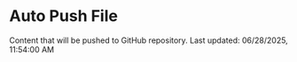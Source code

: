 # Auto Push File

Content that will be pushed to GitHub repository.
Last updated: 06/28/2025, 11:54:00 AM